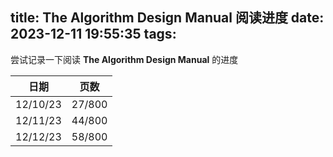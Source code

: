 title: The Algorithm Design Manual 阅读进度
date: 2023-12-11 19:55:35
tags:
---

尝试记录一下阅读 **The Algorithm Design Manual** 的进度

| 日期     | 页数 |
| -------- | ---- |
| 12/10/23 | 27/800     |
| 12/11/23         | 44/800     |
| 12/12/23         | 58/800   |